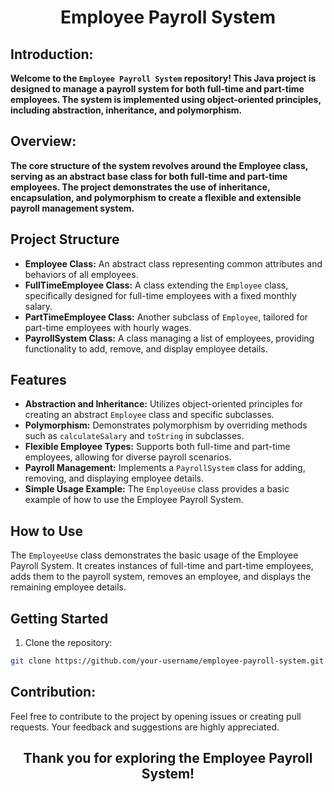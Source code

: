 <h1 align="center">Employee Payroll System </h1>

## Introduction:

**Welcome to the `Employee Payroll System` repository! This Java project is designed to manage a payroll system for both full-time and part-time employees. The system is implemented using object-oriented principles, including abstraction, inheritance, and polymorphism.**

## Overview:

**The core structure of the system revolves around the Employee class, serving as an abstract base class for both full-time and part-time employees. The project demonstrates the use of inheritance, encapsulation, and polymorphism to create a flexible and extensible payroll management system.**

## Project Structure

- **Employee Class:** An abstract class representing common attributes and behaviors of all employees.
- **FullTimeEmployee Class:** A class extending the `Employee` class, specifically designed for full-time employees with a fixed monthly salary.
- **PartTimeEmployee Class:** Another subclass of `Employee`, tailored for part-time employees with hourly wages.
- **PayrollSystem Class:** A class managing a list of employees, providing functionality to add, remove, and display employee details.

## Features

- **Abstraction and Inheritance:** Utilizes object-oriented principles for creating an abstract `Employee` class and specific subclasses.
- **Polymorphism:** Demonstrates polymorphism by overriding methods such as `calculateSalary` and `toString` in subclasses.
- **Flexible Employee Types:** Supports both full-time and part-time employees, allowing for diverse payroll scenarios.
- **Payroll Management:** Implements a `PayrollSystem` class for adding, removing, and displaying employee details.
- **Simple Usage Example:** The `EmployeeUse` class provides a basic example of how to use the Employee Payroll System.

## How to Use

The `EmployeeUse` class demonstrates the basic usage of the Employee Payroll System. It creates instances of full-time and part-time employees, adds them to the payroll system, removes an employee, and displays the remaining employee details.

## Getting Started

1. Clone the repository:

```bash
git clone https://github.com/your-username/employee-payroll-system.git
```

## Contribution:

Feel free to contribute to the project by opening issues or creating pull requests. Your feedback and suggestions are highly appreciated.

<h2 align="center">Thank you for exploring the Employee Payroll System!</h2>
